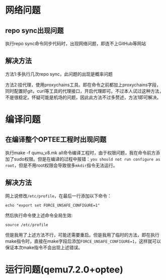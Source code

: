 # 网络问题
## repo sync出现问题
执行repo sync命令同步代码时，出现网络问题，即连不上GitHub等网站
## 解决方法
方法1:多执行几次repo sync，此问题的出现是概率问题

方法2:挂代理，使用proxychains工具。即在命令之前都加上proxychains字段，同时配置好git，curl等工具的代理接口，开启代理即可。不过本人试过这种方法，不是很稳定。怀疑可能是机场的问题，因此此方法不过多赘述，方法1即可解决。
# 编译问题
## 在编译整个OPTEE工程时出现问题
执行make -f qumu_v8.mk all命令编译工程时，由于权限问题，我在命令前方添加了sudo权限。但是在编译的过程中报错：`you should not run configure as root`，但是不用root权限会导致很多`mkdir`指令无法运行。
## 解决方法
网上说修改`/etc/profile`，在最后一行添加以下命令：

```
echo "export set FORCE_UNSAFE_CONFIGURE=1"
```
然后执行命令使上述命令全局生效:
``` 
source /etc/profile
```
但是我用了上述方法不行，可能还需要重启。但是我用了临时的方法，即在执行make指令时，直接在make字段后添加`FORCE_UNSAFE_CONFIGURE=1`，这样就可以保证本次make指令不会出现上述错误。

# 运行问题(qemu7.2.0+optee)